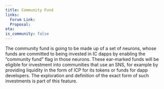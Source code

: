 ```yaml
---
title: Community Fund
links:
  Forum Link:
  Proposal:
eta:
is_community: false
---
```


The community fund is going to be made up of a set of neurons, whose funds are committed to being invested in IC dapps by enabling the “community fund” flag in those neurons. These ear-marked funds will be eligible for investment into communities that use an SNS, for example by providing liquidity in the form of ICP for its tokens or funds for dapp developers. The exploration and definition of the exact form of such investments is part of this feature.

